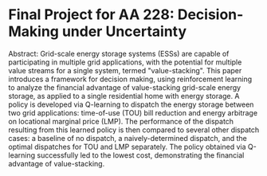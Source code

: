 # Final Project for AA 228: Decision-Making under Uncertainty

Abstract: Grid-scale energy storage systems (ESSs) are capable of participating in multiple grid applications, with the potential for multiple value streams for a single system, termed "value-stacking". This paper introduces a framework for decision making, using reinforcement learning to analyze the financial advantage of value-stacking grid-scale energy storage, as applied to a single residential home with energy storage. A policy is developed via Q-learning to dispatch the energy storage between two grid applications: time-of-use (TOU) bill reduction and energy arbitrage on locational marginal price (LMP). The performance of the dispatch resulting from this learned policy is then compared to several other dispatch cases: a baseline of no dispatch, a naively-determined dispatch, and the optimal dispatches for TOU and LMP separately. The policy obtained via Q-learning successfully led to the lowest cost, demonstrating the financial advantage of value-stacking.
